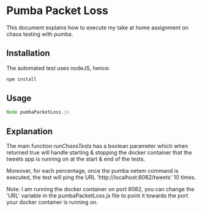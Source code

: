 # Pumba Packet Loss

This document explains how to execute my take at home assignment on chaos testing with pumba.

## Installation

The automated test uses nodeJS, hence:

```bash
npm install
```

## Usage

```javascript
Node pumbaPacketLoss.js

```

## Explanation

The main function *runChaosTests* has a boolean parameter which when returned true will handle starting & stopping the docker container that the tweets app is running on at the start & end of the tests.

Moreover, for each percentage, once the pumba netem command is executed, the test will ping the URL 'http://localhost:8082/tweets' 10 times. 

Note: I am running the docker container on port 8082, you can change the 'URL' variable in the pumbaPacketLoss.js file to point it towards the port your docker container is running on.